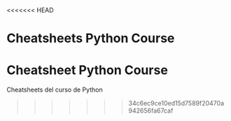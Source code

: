 <<<<<<< HEAD
# Cheatsheets Python Course

Cheatsheet Python Course
=======
Cheatsheets del curso de Python
>>>>>>> 34c6ec9ce10ed15d7589f20470a942656fa67caf
